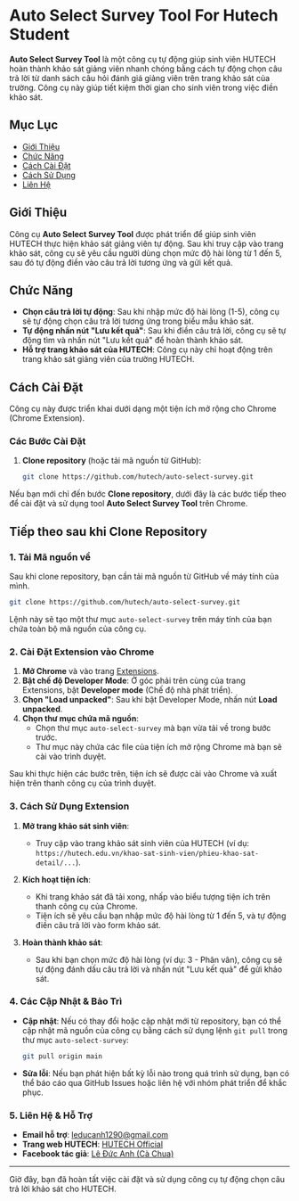 # Auto Select Survey Tool For Hutech Student

**Auto Select Survey Tool** là một công cụ tự động giúp sinh viên HUTECH hoàn thành khảo sát giảng viên nhanh chóng bằng cách tự động chọn câu trả lời từ danh sách câu hỏi đánh giá giảng viên trên trang khảo sát của trường. Công cụ này giúp tiết kiệm thời gian cho sinh viên trong việc điền khảo sát.

## Mục Lục

- [Giới Thiệu](#giới-thiệu)
- [Chức Năng](#chức-năng)
- [Cách Cài Đặt](#cách-cài-đặt)
- [Cách Sử Dụng](#cách-sử-dụng)
- [Liên Hệ](#liên-hệ)

## Giới Thiệu

Công cụ **Auto Select Survey Tool** được phát triển để giúp sinh viên HUTECH thực hiện khảo sát giảng viên tự động. Sau khi truy cập vào trang khảo sát, công cụ sẽ yêu cầu người dùng chọn mức độ hài lòng từ 1 đến 5, sau đó tự động điền vào câu trả lời tương ứng và gửi kết quả.

## Chức Năng

- **Chọn câu trả lời tự động**: Sau khi nhập mức độ hài lòng (1-5), công cụ sẽ tự động chọn câu trả lời tương ứng trong biểu mẫu khảo sát.
- **Tự động nhấn nút "Lưu kết quả"**: Sau khi điền câu trả lời, công cụ sẽ tự động tìm và nhấn nút "Lưu kết quả" để hoàn thành khảo sát.
- **Hỗ trợ trang khảo sát của HUTECH**: Công cụ này chỉ hoạt động trên trang khảo sát giảng viên của trường HUTECH.

## Cách Cài Đặt

Công cụ này được triển khai dưới dạng một tiện ích mở rộng cho Chrome (Chrome Extension).

### Các Bước Cài Đặt

1. **Clone repository** (hoặc tải mã nguồn từ GitHub):
   ```bash
   git clone https://github.com/hutech/auto-select-survey.git


Nếu bạn mới chỉ đến bước **Clone repository**, dưới đây là các bước tiếp theo để cài đặt và sử dụng tool **Auto Select Survey Tool** trên Chrome.

## Tiếp theo sau khi Clone Repository

### 1. Tải Mã nguồn về
Sau khi clone repository, bạn cần tải mã nguồn từ GitHub về máy tính của mình.

```bash
git clone https://github.com/hutech/auto-select-survey.git
```

Lệnh này sẽ tạo một thư mục `auto-select-survey` trên máy tính của bạn chứa toàn bộ mã nguồn của công cụ.

### 2. Cài Đặt Extension vào Chrome

1. **Mở Chrome** và vào trang [Extensions](chrome://extensions/).
2. **Bật chế độ Developer Mode**: Ở góc phải trên cùng của trang Extensions, bật **Developer mode** (Chế độ nhà phát triển).
3. **Chọn "Load unpacked"**: Sau khi bật Developer Mode, nhấn nút **Load unpacked**.
4. **Chọn thư mục chứa mã nguồn**:
   - Chọn thư mục `auto-select-survey` mà bạn vừa tải về trong bước trước.
   - Thư mục này chứa các file của tiện ích mở rộng Chrome mà bạn sẽ cài vào trình duyệt.

Sau khi thực hiện các bước trên, tiện ích sẽ được cài vào Chrome và xuất hiện trên thanh công cụ của trình duyệt.

### 3. Cách Sử Dụng Extension

1. **Mở trang khảo sát sinh viên**:
   - Truy cập vào trang khảo sát sinh viên của HUTECH (ví dụ: `https://hutech.edu.vn/khao-sat-sinh-vien/phieu-khao-sat-detail/...`).
   
2. **Kích hoạt tiện ích**:
   - Khi trang khảo sát đã tải xong, nhấp vào biểu tượng tiện ích trên thanh công cụ của Chrome.
   - Tiện ích sẽ yêu cầu bạn nhập mức độ hài lòng từ 1 đến 5, và tự động điền câu trả lời vào form khảo sát.
   
3. **Hoàn thành khảo sát**:
   - Sau khi bạn chọn mức độ hài lòng (ví dụ: 3 - Phân vân), công cụ sẽ tự động đánh dấu câu trả lời và nhấn nút "Lưu kết quả" để gửi khảo sát.

### 4. Các Cập Nhật & Bảo Trì

- **Cập nhật**: Nếu có thay đổi hoặc cập nhật mới từ repository, bạn có thể cập nhật mã nguồn của công cụ bằng cách sử dụng lệnh `git pull` trong thư mục `auto-select-survey`:

   ```bash
   git pull origin main
   ```

- **Sửa lỗi**: Nếu bạn phát hiện bất kỳ lỗi nào trong quá trình sử dụng, bạn có thể báo cáo qua GitHub Issues hoặc liên hệ với nhóm phát triển để khắc phục.

### 5. Liên Hệ & Hỗ Trợ

- **Email hỗ trợ**: leducanh1290@gmail.com
- **Trang web HUTECH**: [HUTECH Official](https://www.hutech.edu.vn)
- **Facebook tác giả**: [Lê Đức Anh (Cà Chua)](https://facebook.com/leducanh1290)

---

Giờ đây, bạn đã hoàn tất việc cài đặt và sử dụng công cụ tự động chọn câu trả lời khảo sát cho HUTECH.

